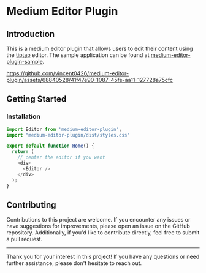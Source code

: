 # Medium Editor Plugin

## Introduction

This is a medium editor plugin that allows users to edit their content using the [tiptap](https://www.tiptap.dev/) editor. The sample application can be found at [medium-editor-plugin-sample](https://github.com/vincent0426/medium-editor-plugin-sample).


https://github.com/vincent0426/medium-editor-plugin/assets/68840528/41f47e90-1087-45fe-aa11-127728a75cfc



## Getting Started

### Installation

```js
import Editor from 'medium-editor-plugin';
import "medium-editor-plugin/dist/styles.css"

export default function Home() {
  return (
    // center the editor if you want
    <div>
      <Editor />
    </div>
  );
}

```

## Contributing

Contributions to this project are welcome. If you encounter any issues or have suggestions for improvements, please open an issue on the GitHub repository. Additionally, if you'd like to contribute directly, feel free to submit a pull request.

---

Thank you for your interest in this project! If you have any questions or need further assistance, please don't hesitate to reach out.
